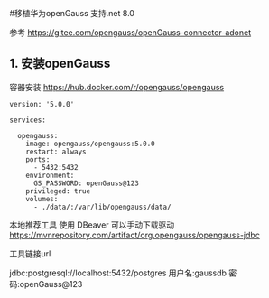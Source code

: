 #移植华为openGauss 支持.net 8.0

参考 https://gitee.com/opengauss/openGauss-connector-adonet

## 1. 安装openGauss

容器安装
https://hub.docker.com/r/opengauss/opengauss

```
version: '5.0.0'

services:

  opengauss:
    image: opengauss/opengauss:5.0.0
    restart: always
    ports:
      - 5432:5432
    environment:
      GS_PASSWORD: openGauss@123
    privileged: true
    volumes:
      - ./data/:/var/lib/opengauss/data/
```

本地推荐工具 使用
DBeaver
可以手动下载驱动
https://mvnrepository.com/artifact/org.opengauss/opengauss-jdbc

工具链接url

jdbc:postgresql://localhost:5432/postgres
用户名:gaussdb
密码:openGauss@123
